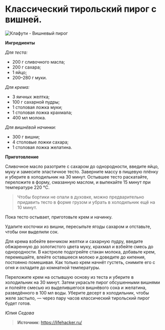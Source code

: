# Классический тирольский пирог с вишней.

![Клафути - Вишневый пирог](/images/Kulinar/Vipechka/vishnya_pirog_06.jpg 'Клафути - Вишневый пирог')

**Ингредиенты**

_Для теста:_

- 200 г сливочного масла;
- 200 г сахара;
- 1 яйцо;
- 200–280 г муки.

_Для крема:_

- 3 яичных желтка;
- 100 г сахарной пудры;
- 1 столовая ложка муки;
- 1 столовая ложка крахмала;
- 400 мл молока.

_Для вишнёвой начинки:_

- 300 г вишни;
- 4 столовые ложки сахара;
- 1 столовая ложка желатина.

**Приготовление**

Сливочное масло разотрите с сахаром до однородности, введите яйцо, муку и замесите эластичное тесто. Заверните массу в пищевую плёнку и уберите в холодильник на 30 минут. Остывшее тесто раскатайте, переложите в форму, смазанную маслом, и выпекайте 15 минут при температуре 220 °C.

> Чтобы бортики не опали в духовке, можно предварительно придавить тесто в форме грузом и убрать в холодильник ещё на 10 минут.

Пока тесто остывает, приготовьте крем и начинку.

Удалите косточки из вишни, пересыпьте ягоды сахаром и отставьте, чтобы они выделили сок.

Для крема взбейте венчиком желтки и сахарную пудру, введите обжаренную до золотистого цвета муку, крахмал и взбейте смесь до однородности. В кастрюле подогрейте стакан молока, добавьте крем, перемешайте, влейте оставшееся молоко и доведите до кипения, постоянно помешивая. Как только крем начнёт густеть, снимите его с огня и охладите до комнатной температуры.

Переложите крем на остывшую основу из теста и уберите в холодильник на 30 минут. Затем украсьте пирог обсушенными вишнями и полейте смесью из выделившегося вишнёвого сока и желатина, разведённого в 100 мл воды. Уберите десерт в холодильник, чтобы желе застыло, — через пару часов классический тирольский пирог будет готов.

_Юлия Седова_

> **Источник**: https://lifehacker.ru/
